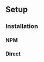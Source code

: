 ## Setup

### Installation

#### NPM

#### Direct <script> Include

#### CDN

https://unpkg.com/glidejs

### Explanation of Different Builds

Glide.js is built in a few different variants. They can be found in the `dist/` directory.

- **Full** - Builds that contains both required and optional modules.
- **Modular** - Builds that contains only required modules. Optional modules are exported for import on demand.

|   | UMD | ES Module |
|---|---|---|
| Full | glide.js  | glide.esm.js |
| Modular | --- | glide.modular.esm.js |
| Full (minified) | glide.min.js | --- |